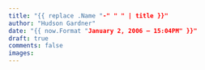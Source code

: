```yaml
---
title: "{{ replace .Name "-" " " | title }}"
author: "Hudson Gardner"
date: "{{ now.Format "January 2, 2006 — 15:04PM" }}"
draft: true
comments: false
images:
---
```


